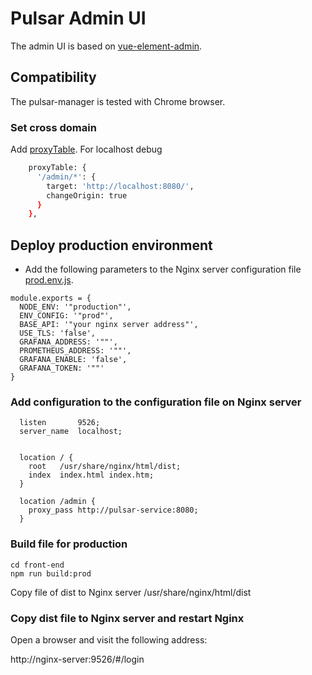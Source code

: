 # Pulsar Admin UI

The admin UI is based on [vue-element-admin](https://panjiachen.github.io/vue-element-admin/#/dashboard).

## Compatibility

The pulsar-manager is tested with Chrome browser.

### Set cross domain
Add [proxyTable](https://github.com/streamnative/pulsar-manager/blob/master/front-end/config/index.js).
For localhost debug
```bash
    proxyTable: {
      '/admin/*': {
        target: 'http://localhost:8080/',
        changeOrigin: true
      }
    },
```

## Deploy production environment

* Add the following parameters to the Nginx server configuration file [prod.env.js](https://github.com/streamnative/pulsar-manager/blob/master/front-end/config/prod.env.js).
```
module.exports = {
  NODE_ENV: '"production"',
  ENV_CONFIG: '"prod"',
  BASE_API: '"your nginx server address"',
  USE_TLS: 'false',
  GRAFANA_ADDRESS: '""',
  PROMETHEUS_ADDRESS: '""',
  GRAFANA_ENABLE: 'false',
  GRAFANA_TOKEN: '""'
}
```

### Add configuration to the configuration file on Nginx server

```
  listen       9526;
  server_name  localhost;


  location / {
    root   /usr/share/nginx/html/dist;
    index  index.html index.htm;
  }

  location /admin {
    proxy_pass http://pulsar-service:8080;
  }
```

### Build file for production

```
cd front-end
npm run build:prod
```
Copy file of dist to Nginx server /usr/share/nginx/html/dist

### Copy dist file to Nginx server and restart Nginx
Open a browser and visit the following address:

http://nginx-server:9526/#/login
